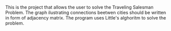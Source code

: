 This is the project that allows the user
to solve the Traveling Salesman Problem.
The graph ilustrating connections beetwen cities
should be written in form of adjacency matrix.
The program uses Little's alghoritm to solve
the problem.